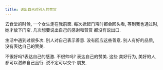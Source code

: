 ```yaml
---
title: 说出自己对别人的赞赏
---
```


去食堂的时候, 一个女生走在我前面. 每次掀起门帘时都会回头看,
等到我也通过时, 她才放下门帘. 几次想要说出自己的感谢和赞赏
都没有说出口.

生活中遇到过很多次. 别人对自己表示善意. 没有回应这些善意.
别人有好的品质, 没有表达自己的赞美.

不很好吗?表达自己的感激. 不很帅吗? 表达自己的赞美. 这些
美好行为, 美好的人, 都可以滋养自己品行. 说不定可以交个
朋友,

